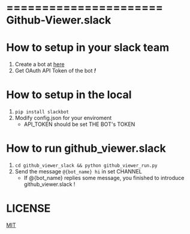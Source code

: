 ======================
Github-Viewer.slack
======================

# How to setup in your slack team
1. Create a bot at [here](https://api.slack.com/apps?new_app=1)
2. Get OAuth API Token of the bot <a name="api_token">***!***</a>

# How to setup in the local
1. `pip install slackbot`
2. Modify config.json for your enviroment
    - API\_TOKEN should be set THE BOT's TOKEN

# How to run github\_viewer.slack
1. `cd github_viewer_slack && python github_viewer_run.py`
2. Send the message `@{bot_name} hi` in set CHANNEL
    - If @{bot\_name} replies some message, you finished to introduce github\_viewer.slack !

# LICENSE
[MIT](LICENSE)
